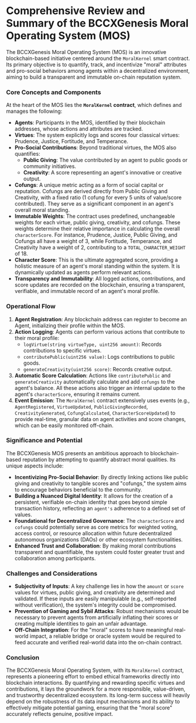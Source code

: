 # Comprehensive Review and Summary of the BCCXGenesis Moral Operating System (MOS)

The BCCXGenesis Moral Operating System (MOS) is an innovative blockchain-based initiative centered around the `MoralKernel` smart contract. Its primary objective is to quantify, track, and incentivize "moral" attributes and pro-social behaviors among agents within a decentralized environment, aiming to build a transparent and immutable on-chain reputation system.

### Core Concepts and Components

At the heart of the MOS lies the **`MoralKernel` contract**, which defines and manages the following:

* **Agents**: Participants in the MOS, identified by their blockchain addresses, whose actions and attributes are tracked.
* **Virtues**: The system explicitly logs and scores four classical virtues: Prudence, Justice, Fortitude, and Temperance.
* **Pro-Social Contributions**: Beyond traditional virtues, the MOS also quantifies:
    * **Public Giving**: The value contributed by an agent to public goods or community initiatives.
    * **Creativity**: A score representing an agent's innovative or creative output.
* **Cofungs**: A unique metric acting as a form of social capital or reputation. Cofungs are derived directly from Public Giving and Creativity, with a fixed ratio (1 cofung for every 5 units of value/score contributed). They serve as a significant component in an agent's overall moral standing.
* **Immutable Weights**: The contract uses predefined, unchangeable weights for each virtue, public giving, creativity, and cofungs. These weights determine their relative importance in calculating the overall `characterScore`. For instance, Prudence, Justice, Public Giving, and Cofungs all have a weight of 3, while Fortitude, Temperance, and Creativity have a weight of 2, contributing to a `TOTAL_CHARACTER_WEIGHT` of 18.
* **Character Score**: This is the ultimate aggregated score, providing a holistic measure of an agent's moral standing within the system. It is dynamically updated as agents perform relevant actions.
* **Transparency and Immutability**: All logged actions, contributions, and score updates are recorded on the blockchain, ensuring a transparent, verifiable, and immutable record of an agent's moral profile.

### Operational Flow

1.  **Agent Registration**: Any blockchain address can register to become an Agent, initializing their profile within the MOS.
2.  **Action Logging**: Agents can perform various actions that contribute to their moral profile:
    * `logVirtue(string virtueType, uint256 amount)`: Records contributions to specific virtues.
    * `contributePublic(uint256 value)`: Logs contributions to public goods.
    * `generateCreativity(uint256 score)`: Records creative output.
3.  **Automatic Score Calculation**: Actions like `contributePublic` and `generateCreativity` automatically calculate and add `cofungs` to the agent's balance. All these actions also trigger an internal update to the agent's `characterScore`, ensuring it remains current.
4.  **Event Emission**: The `MoralKernel` contract extensively uses events (e.g., `AgentRegistered`, `VirtueUpdated`, `PublicGivingRecorded`, `CreativityGenerated`, `CofungCalculated`, `CharacterScoreUpdated`) to provide real-time, granular data on agent activities and score changes, which can be easily monitored off-chain.

### Significance and Potential

The BCCXGenesis MOS presents an ambitious approach to blockchain-based reputation by attempting to quantify abstract moral qualities. Its unique aspects include:

* **Incentivizing Pro-Social Behavior**: By directly linking actions like public giving and creativity to tangible scores and "cofungs," the system aims to encourage behaviors beneficial to the community.
* **Building a Nuanced Digital Identity**: It allows for the creation of a persistent, verifiable on-chain identity that goes beyond simple transaction history, reflecting an `agent's` adherence to a defined set of values.
* **Foundational for Decentralized Governance**: The `characterScore` and `cofungs` could potentially serve as core metrics for weighted voting, access control, or resource allocation within future decentralized autonomous organizations (DAOs) or other ecosystem functionalities.
* **Enhanced Trust and Collaboration**: By making moral contributions transparent and quantifiable, the system could foster greater trust and collaboration among participants.

### Challenges and Considerations

* **Subjectivity of Inputs**: A key challenge lies in how the `amount` or `score` values for virtues, public giving, and creativity are determined and validated. If these inputs are easily manipulable (e.g., self-reported without verification), the system's integrity could be compromised.
* **Prevention of Gaming and Sybil Attacks**: Robust mechanisms would be necessary to prevent agents from artificially inflating their scores or creating multiple identities to gain an unfair advantage.
* **Off-Chain Integration**: For the "moral" scores to have meaningful real-world impact, a reliable bridge or oracle system would be required to feed accurate and verified real-world data into the on-chain contract.

### Conclusion

The BCCXGenesis Moral Operating System, with its `MoralKernel` contract, represents a pioneering effort to embed ethical frameworks directly into blockchain interactions. By quantifying and rewarding specific virtues and contributions, it lays the groundwork for a more responsible, value-driven, and trustworthy decentralized ecosystem. Its long-term success will heavily depend on the robustness of its data input mechanisms and its ability to effectively mitigate potential gaming, ensuring that the "moral score" accurately reflects genuine, positive impact.

